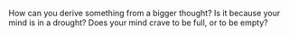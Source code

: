 
How can you derive something from a bigger thought?
Is it because your mind is in a drought?
Does your mind crave to be full, 
or to be empty?
